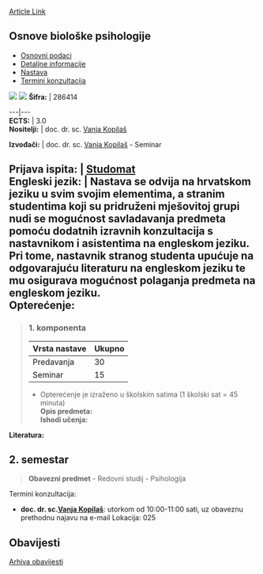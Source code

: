 [Article Link](https://www.fhs.hr/predmet/obp_a)

## Osnove biološke psihologije
  * [Osnovni podaci](https://www.fhs.hr/predmet/obp_a#v1id-904843_751389_1_0 "Osnovni podaci")
  * [Detaljne informacije](https://www.fhs.hr/predmet/obp_a#v1id-904843_751389_1_1 "Detaljne informacije")
  * [Nastava](https://www.fhs.hr/predmet/obp_a#v1id-904843_751389_1_2 "Nastava")
  * [Termini konzultacija](https://www.fhs.hr/predmet/obp_a#v1id-904843_751389_1_3 "Termini konzultacija")


[![](https://www.fhs.hr/img/flags/gif/hr.gif)](https://www.fhs.hr/predmet/obp_a) [![](https://www.fhs.hr/img/flags/gif/gb.gif)](https://www.fhs.hr/en/course/bobp_a)
**Šifra:** |  286414  
  
---|---  
**ECTS:** |  3.0   
**Nositelji:** |  doc. dr. sc. [Vanja Kopilaš](https://www.fhs.hr/djelatnik/vanja.kopilas)   
  
**Izvođači:** |  doc. dr. sc. [Vanja Kopilaš](https://www.fhs.hr/djelatnik/vanja.kopilas) - Seminar  
  
**Prijava ispita:** |  [Studomat](http://www.isvu.hr/studomat)  
**Engleski jezik:** |  Nastava se odvija na hrvatskom jeziku u svim svojim elementima, a stranim studentima koji su pridruženi mješovitoj grupi nudi se mogućnost savladavanja predmeta pomoću dodatnih izravnih konzultacija s nastavnikom i asistentima na engleskom jeziku. Pri tome, nastavnik stranog studenta upućuje na odgovarajuću literaturu na engleskom jeziku te mu osigurava mogućnost polaganja predmeta na engleskom jeziku.   
**Opterećenje:**  
---  
> ### 1. komponenta
> | Vrsta nastave | Ukupno  
> ---|---  
> Predavanja | 30  
> Seminar | 15  
> * Opterećenje je izraženo u školskim satima (1 školski sat = 45 minuta)   
**Opis predmeta:**  
> **Ishodi učenja:**  

  
**Literatura:**  

  
**2. semestar**  
---  
> **Obavezni predmet** - Redovni studij - Psihologija  
>   
Termini konzultacija: 
  * **doc. dr. sc.[Vanja Kopilaš](https://www.fhs.hr/djelatnik/vanja.kopilas)**: 
utorkom od 10:00-11:00 sati, uz obaveznu prethodnu najavu na e-mail
Lokacija: 025 


## Obavijesti
[Arhiva obavijesti](https://www.fhs.hr/predmet/obp_a?@=21tu6#news_132719 "Arhiva obavijesti")
